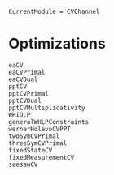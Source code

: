 ```@meta
CurrentModule = CVChannel
```
#  Optimizations

```@docs
eaCV
eaCVPrimal
eaCVDual
pptCV
pptCVPrimal
pptCVDual
pptCVMultiplicativity
WHIDLP
generalWHLPConstraints
wernerHolevoCVPPT
twoSymCVPrimal
threeSymCVPrimal
fixedStateCV
fixedMeasurementCV
seesawCV
```
